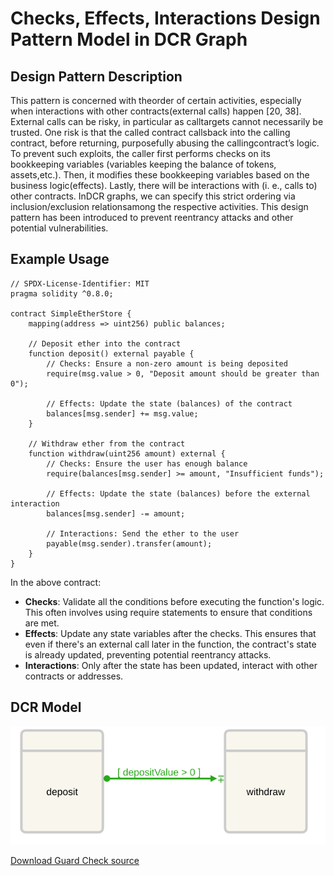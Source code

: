 # Checks, Effects, Interactions Design Pattern Model in DCR Graph

## Design Pattern Description

This pattern is concerned with theorder of certain activities, especially when interactions with other contracts(external calls) happen [20, 38]. External calls can be risky, in particular as calltargets cannot necessarily be trusted. One risk is that the called contract callsback into the calling contract, before returning, purposefully abusing the callingcontract’s logic. To prevent such exploits, the caller first performs checks on its bookkeeping variables (variables keeping the balance of tokens, assets,etc.). Then, it modifies these bookkeeping variables based on the business logic(effects). Lastly, there will be interactions with (i. e., calls to) other contracts. InDCR graphs, we can specify this strict ordering via inclusion/exclusion relationsamong the respective activities. This design pattern has been introduced to prevent reentrancy attacks and other potential vulnerabilities.

## Example Usage

    // SPDX-License-Identifier: MIT
    pragma solidity ^0.8.0;

    contract SimpleEtherStore {
        mapping(address => uint256) public balances;

        // Deposit ether into the contract
        function deposit() external payable {
            // Checks: Ensure a non-zero amount is being deposited
            require(msg.value > 0, "Deposit amount should be greater than 0");

            // Effects: Update the state (balances) of the contract
            balances[msg.sender] += msg.value;
        }

        // Withdraw ether from the contract
        function withdraw(uint256 amount) external {
            // Checks: Ensure the user has enough balance
            require(balances[msg.sender] >= amount, "Insufficient funds");

            // Effects: Update the state (balances) before the external interaction
            balances[msg.sender] -= amount;

            // Interactions: Send the ether to the user
            payable(msg.sender).transfer(amount);
        }
    }

In the above contract:

- **Checks**: Validate all the conditions before executing the function's logic. This often involves using require statements to ensure that conditions are met.
- **Effects**: Update any state variables after the checks. This ensures that even if there's an external call later in the function, the contract's state is already updated, preventing potential reentrancy attacks.
- **Interactions**: Only after the state has been updated, interact with other contracts or addresses.

## DCR Model

![Guard Check](/svg/guard-check.svg)

[Download Guard Check source](/src/guard-check.xml)
